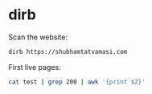 # dirb

Scan the website:
```bash
dirb https://shubhamtatvamasi.com
```

First live pages:
```bash
cat test | grep 200 | awk '{print $2}'
```
